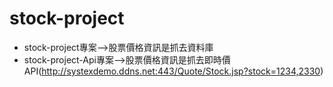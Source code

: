 # stock-project

* stock-project專案-->股票價格資訊是抓去資料庫
* stock-project-Api專案-->股票價格資訊是抓去即時價API(http://systexdemo.ddns.net:443/Quote/Stock.jsp?stock=1234,2330)

